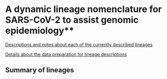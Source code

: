 # A dynamic lineage nomenclature for SARS-CoV-2 to assist genomic epidemiology**

[Descriptions and notes about each of the currently described lineages](descriptions)

[Details about the data preparation for lineage descriptions](data_prep_description)

## Summary of lineages 
